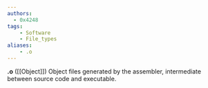 ```yaml
---
authors:
  - 0x4248
tags:
    - Software
    - File_types
aliases:
    - .o
---
```

**.o** ([[Object]]) Object files generated by the assembler, intermediate between source code and executable.
